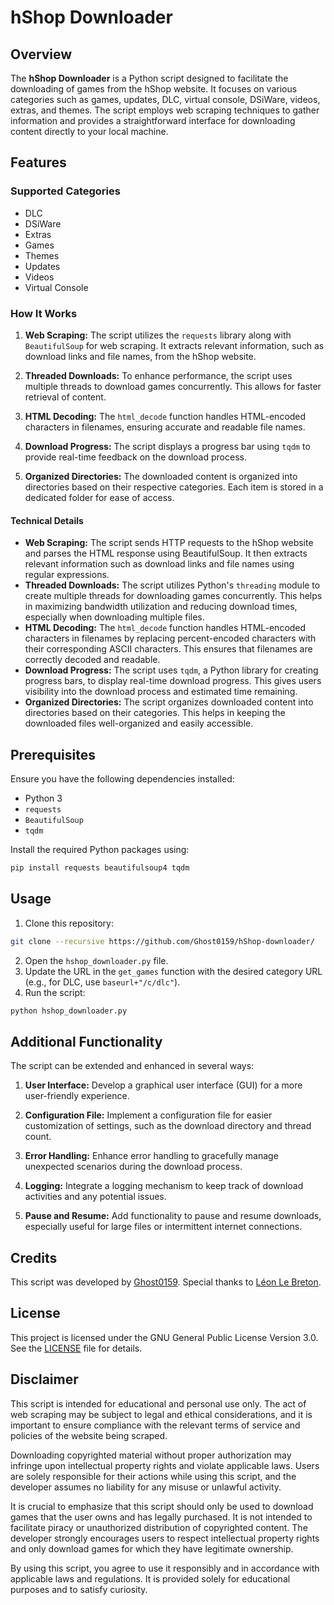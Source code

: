 # hShop Downloader

## Overview

The **hShop Downloader** is a Python script designed to facilitate the downloading of games from the hShop website. It focuses on various categories such as games, updates, DLC, virtual console, DSiWare, videos, extras, and themes. The script employs web scraping techniques to gather information and provides a straightforward interface for downloading content directly to your local machine.

## Features

### Supported Categories

- DLC
- DSiWare
- Extras
- Games
- Themes
- Updates
- Videos
- Virtual Console

### How It Works

1. **Web Scraping:** The script utilizes the `requests` library along with `BeautifulSoup` for web scraping. It extracts relevant information, such as download links and file names, from the hShop website.

2. **Threaded Downloads:** To enhance performance, the script uses multiple threads to download games concurrently. This allows for faster retrieval of content.

3. **HTML Decoding:** The `html_decode` function handles HTML-encoded characters in filenames, ensuring accurate and readable file names.

4. **Download Progress:** The script displays a progress bar using `tqdm` to provide real-time feedback on the download process.

5. **Organized Directories:** The downloaded content is organized into directories based on their respective categories. Each item is stored in a dedicated folder for ease of access.

#### Technical Details
- **Web Scraping:** The script sends HTTP requests to the hShop website and parses the HTML response using BeautifulSoup. It then extracts relevant information such as download links and file names using regular expressions.
- **Threaded Downloads:** The script utilizes Python's ``threading`` module to create multiple threads for downloading games concurrently. This helps in maximizing bandwidth utilization and reducing download times, especially when downloading multiple files.
- **HTML Decoding:** The ``html_decode`` function handles HTML-encoded characters in filenames by replacing percent-encoded characters with their corresponding ASCII characters. This ensures that filenames are correctly decoded and readable.
- **Download Progress:** The script uses ``tqdm``, a Python library for creating progress bars, to display real-time download progress. This gives users visibility into the download process and estimated time remaining.
- **Organized Directories:** The script organizes downloaded content into directories based on their categories. This helps in keeping the downloaded files well-organized and easily accessible.

## Prerequisites

Ensure you have the following dependencies installed:

- Python 3
- `requests`
- `BeautifulSoup`
- `tqdm`

Install the required Python packages using:

```bash
pip install requests beautifulsoup4 tqdm
```

## Usage
1. Clone this repository:
```bash
git clone --recursive https://github.com/Ghost0159/hShop-downloader/
```
2. Open the `hshop_downloader.py` file.
3. Update the URL in the `get_games` function with the desired category URL (e.g., for DLC, use `baseurl+"/c/dlc"`).
4. Run the script:
```bash
python hshop_downloader.py
```

## Additional Functionality
The script can be extended and enhanced in several ways:

1. **User Interface:** Develop a graphical user interface (GUI) for a more user-friendly experience.

2. **Configuration File:** Implement a configuration file for easier customization of settings, such as the download directory and thread count.

3. **Error Handling:** Enhance error handling to gracefully manage unexpected scenarios during the download process.

4. **Logging:** Integrate a logging mechanism to keep track of download activities and any potential issues.

5. **Pause and Resume:** Add functionality to pause and resume downloads, especially useful for large files or intermittent internet connections.


## Credits
This script was developed by [Ghost0159](https://github.com/Ghost0159/).
Special thanks to [Léon Le Breton](https://github.com/LeonLeBreton).

## License
This project is licensed under the GNU General Public License Version 3.0. See the [LICENSE](LICENSE) file for details.

## Disclaimer
This script is intended for educational and personal use only. The act of web scraping may be subject to legal and ethical considerations, and it is important to ensure compliance with the relevant terms of service and policies of the website being scraped.

Downloading copyrighted material without proper authorization may infringe upon intellectual property rights and violate applicable laws. Users are solely responsible for their actions while using this script, and the developer assumes no liability for any misuse or unlawful activity.

It is crucial to emphasize that this script should only be used to download games that the user owns and has legally purchased. It is not intended to facilitate piracy or unauthorized distribution of copyrighted content. The developer strongly encourages users to respect intellectual property rights and only download games for which they have legitimate ownership.

By using this script, you agree to use it responsibly and in accordance with applicable laws and regulations. It is provided solely for educational purposes and to satisfy curiosity.